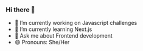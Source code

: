 ### Hi there 👋




- 🔭 I’m currently working on Javascript challenges
- 🌱 I’m currently learning Next.js
- 💬 Ask me about Frontend development
- 😄 Pronouns: She/Her


